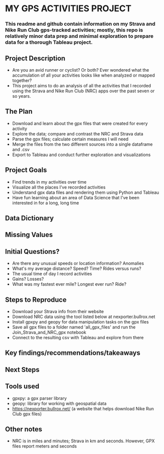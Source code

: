 # MY GPS ACTIVITIES PROJECT

### This readme and github contain information on my Strava and Nike Run Club gps-tracked activities; mostly, this repo is relatively  minor data prep and minimal exploration to prepare data for a thorough Tableau project.

## Project Description
- Are you an avid runner or cyclist? Or both? Ever wondered what the accumulation of all your activities looks like when analyzed or mapped together? 
- This project aims to do an analysis of all the activities that I recorded using the Strava and Nike Run Club (NRC) apps over the past seven or so years.  
## The Plan
- Download and learn about the gpx files that were created for every activity
- Explore the data; compare and contrast the NRC and Strava data
- Parse the gpx files; calculate certain measures I will need
- Merge the files from the two different sources into a single dataframe and .csv
- Export to Tableau and conduct further exploration and visualizations 
## Project Goals
- Find trends in my activities over time
- Visualize all the places I've recorded activities
- Understand gpx data files and rendering them using Python and Tableau
- Have fun learning about an area of Data Science that I've been interested in for a long, long time
## Data Dictionary

## Missing Values

## Initial Questions?
- Are there any unusual speeds or location information? Anomalies
- What's my average distance? Speed? Time? Rides versus runs?
- The usual time of day I record activities
- Gains? Losses?
- What was my fastest ever mile? Longest ever run? Ride?
## Steps to Reproduce
- Download your Strava info from their website
- Download NRC data using the tool listed below at nexporter.bullrox.net
- Install gpxpy and geopy for data manipulation tasks on the gpx files
- Save all gpx files to a folder named 'all_gpx_files' and run the Join_Strava_and_NRC_gpx notebook
- Connect to the resulting csv with Tableau and explore from there
## Key findings/recommendations/takeaways

## Next Steps

## Tools used
- gpxpy: a gpx parser library
- geopy: library for working with geospatial data
- https://nexporter.bullrox.net/ (a website that helps download Nike Run Club gpx files)
## Other notes
- NRC is in miles and minutes; Strava in km and seconds. However, GPX files report meters and seconds